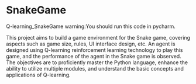 # SnakeGame
Q-learning_SnakeGame
warning:You should run this code in pycharm. 

This project aims to build a game environment for the Snake game, covering aspects such as game size, rules, UI interface design, etc. An agent is designed using Q-learning reinforcement learning technology to play this game, and the performance of the agent in the Snake game is observed. The objectives are to proficiently master the Python language, enhance the ability to utilize multiple modules, and understand the basic concepts and applications of Q-learning.
